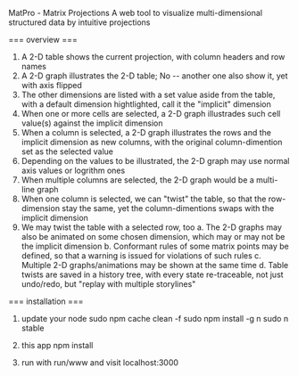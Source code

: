 MatPro - Matrix Projections
A web tool to visualize multi-dimensional structured data by intuitive projections

=== overview ===
1. A 2-D table shows the current projection, with column headers and row names
2. A 2-D graph illustrates the 2-D table; No -- another one also show it, yet with axis flipped
3. The other dimensions are listed with a set value aside from the table, with a default dimension hightlighted, call it the "implicit" dimension
4. When one or more cells are selected, a 2-D graph illustrades such cell value(s) against the implicit dimension
5. When a column is selected, a 2-D graph illustrates the rows and the implicit dimension as new columns, with the original column-dimention set as the selected value
6. Depending on the values to be illustrated, the 2-D graph may use normal axis values or logrithm ones
7. When multiple columns are selected, the 2-D graph would be a multi-line graph
8. When one column is selected, we can "twist" the table, so that the row-dimension stay the same, yet the column-dimentions swaps with the implicit dimension
9. We may twist the table with a selected row, too
a. The 2-D graphs may also be animated on some chosen dimension, which may or may not be the implicit dimension
b. Conformant rules of some matrix points may be defined, so that a warning is issued for violations of such rules
c. Multiple 2-D graphs/animations may be shown at the same time
d. Table twists are saved in a history tree, with every state re-traceable, not just undo/redo, but "replay with multiple storylines"

=== installation ===
1. update your node
sudo npm cache clean -f
sudo npm install -g n
sudo n stable

2. this app
npm install

3. run with run/www and visit localhost:3000
